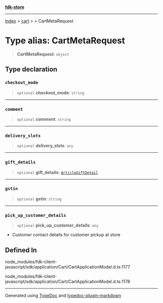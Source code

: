 [**fdk-store**](../../../README.md)
***

[Index](../../../API.md) > [cart](../../README.md) > [<internal>](../README.md) > CartMetaRequest

# Type alias: CartMetaRequest

> **CartMetaRequest**: `object`

## Type declaration

### `checkout_mode`

> `optional` **checkout\_mode**: `string`

***

### `comment`

> `optional` **comment**: `string`

***

### `delivery_slots`

> `optional` **delivery\_slots**: `any`

***

### `gift_details`

> `optional` **gift\_details**: [`ArticleGiftDetail`](type-alias.ArticleGiftDetail.md)

***

### `gstin`

> `optional` **gstin**: `string`

***

### `pick_up_customer_details`

> `optional` **pick\_up\_customer\_details**: `any`

- Customer contact details for
customer pickup at store

## Defined In

node\_modules/fdk-client-javascript/sdk/application/Cart/CartApplicationModel.d.ts:1177

node\_modules/fdk-client-javascript/sdk/application/Cart/CartApplicationModel.d.ts:1178

***
Generated using [TypeDoc](https://typedoc.org/) and [typedoc-plugin-markdown](https://www.npmjs.com/package/typedoc-plugin-markdown)
